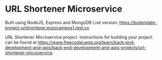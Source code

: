 # URL Shortener Microservice

Built using NodeJS, Express and MongoDB
Live version: https://boilerplate-project-urlshortener.enzocampos1.repl.co

URL Shortener Microservice project. Instructions for building your project can be found at https://www.freecodecamp.org/learn/back-end-development-and-apis/back-end-development-and-apis-projects/url-shortener-microservice.
